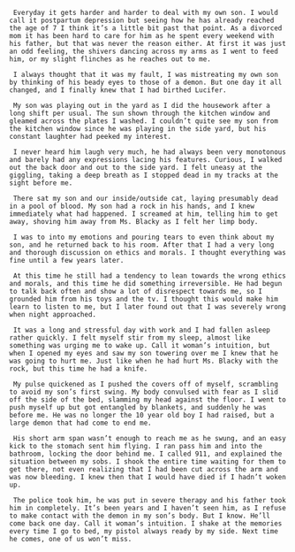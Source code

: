      Everyday it gets harder and harder to deal with my own son. I would call it postpartum depression but seeing how he has already reached the age of 7 I think it’s a little bit past that point. As a divorced mom it has been hard to care for him as he spent every weekend with his father, but that was never the reason either. At first it was just an odd feeling, the shivers dancing across my arms as I went to feed him, or my slight flinches as he reaches out to me. 

     I always thought that it was my fault, I was mistreating my own son by thinking of his beady eyes to those of a demon. But one day it all changed, and I finally knew that I had birthed Lucifer. 

     My son was playing out in the yard as I did the housework after a long shift per usual. The sun shown through the kitchen window and gleamed across the plates I washed. I couldn’t quite see my son from the kitchen window since he was playing in the side yard, but his constant laughter had peeked my interest. 

     I never heard him laugh very much, he had always been very monotonous and barely had any expressions lacing his features. Curious, I walked out the back door and out to the side yard. I felt uneasy at the giggling, taking a deep breath as I stopped dead in my tracks at the sight before me. 

     There sat my son and our inside/outside cat, laying presumably dead in a pool of blood. My son had a rock in his hands, and I knew immediately what had happened. I screamed at him, telling him to get away, shoving him away from Ms. Blacky as I felt her limp body. 

     I was to into my emotions and pouring tears to even think about my son, and he returned back to his room. After that I had a very long and thorough discussion on ethics and morals. I thought everything was fine until a few years later.

     At this time he still had a tendency to lean towards the wrong ethics and morals, and this time he did something irreversible. He had begun to talk back often and show a lot of disrespect towards me, so I grounded him from his toys and the tv. I thought this would make him learn to listen to me, but I later found out that I was severely wrong when night approached. 

     It was a long and stressful day with work and I had fallen asleep rather quickly. I felt myself stir from my sleep, almost like something was urging me to wake up. Call it woman’s intuition, but when I opened my eyes and saw my son towering over me I knew that he was going to hurt me. Just like when he had hurt Ms. Blacky with the rock, but this time he had a knife. 

     My pulse quickened as I pushed the covers off of myself, scrambling to avoid my son’s first swing. My body convulsed with fear as I slid off the side of the bed, slamming my head against the floor. I went to push myself up but got entangled by blankets, and suddenly he was before me. He was no longer the 10 year old boy I had raised, but a large demon that had come to end me. 

     His short arm span wasn’t enough to reach me as he swung, and an easy kick to the stomach sent him flying. I ran pass him and into the bathroom, locking the door behind me. I called 911, and explained the situation between my sobs. I shook the entire time waiting for them to get there, not even realizing that I had been cut across the arm and was now bleeding. I knew then that I would have died if I hadn’t woken up. 

     The police took him, he was put in severe therapy and his father took him in completely. It’s been years and I haven’t seen him, as I refuse to make contact with the demon in my son’s body. But I know. He’ll come back one day. Call it woman’s intuition. I shake at the memories every time I go to bed, my pistol always ready by my side. Next time he comes, one of us won’t miss.